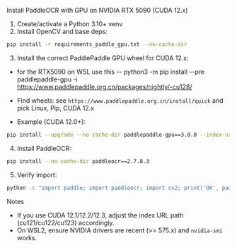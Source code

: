 Install PaddleOCR with GPU on NVIDIA RTX 5090 (CUDA 12.x)

1) Create/activate a Python 3.10+ venv 
2) Install OpenCV and base deps:

```bash
pip install -r requirements_paddle_gpu.txt --no-cache-dir
```

3) Install the correct PaddlePaddle GPU wheel for CUDA 12.x:

- for the RTX5090 on WSL use this -- python3 -m pip install --pre paddlepaddle-gpu -i https://www.paddlepaddle.org.cn/packages/nightly/-cu128/

- Find wheels: see `https://www.paddlepaddle.org.cn/install/quick` and pick Linux, Pip, CUDA 12.x
- Example (CUDA 12.0+):

```bash
pip install --upgrade --no-cache-dir paddlepaddle-gpu==3.0.0 --index-url https://www.paddlepaddle.org.cn/whl/cu120
```

4) Install PaddleOCR:

```bash
pip install --no-cache-dir paddleocr==2.7.0.3
```

5) Verify import:

```bash
python -c "import paddle; import paddleocr; import cv2; print('OK', paddle.__version__)"
```

Notes
- If you use CUDA 12.1/12.2/12.3, adjust the index URL path (cu121/cu122/cu123) accordingly.
- On WSL2, ensure NVIDIA drivers are recent (>= 575.x) and `nvidia-smi` works.


